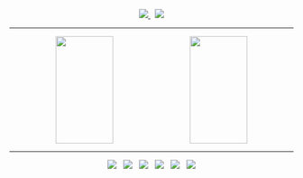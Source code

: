 <p align="center">
  <a href="https://velog.io/@ddaa111">
    <img src="https://img.shields.io/badge/Velog-1EBC8F?style=for-the-badge&logo=velog&logoColor=white" />
  </a>
  &nbsp;
  <a href="mailto:mikyeong.dev@gmail.com">
    <img src="https://img.shields.io/badge/mikyeong.dev@gmail.com-D14836?style=for-the-badge&logo=gmail&logoColor=white"/>
  </a>
</p>

---

<p align="center" style="height: 190px;">
  <img src="https://github-readme-stats.vercel.app/api/top-langs/?username=nvnhong&layout=compact" style="width: 45%; height: 190px;" /> &nbsp;
  <img src="https://github-readme-stats.vercel.app/api?username=nvnhong" style="width: 45%; height: 190px;" />
</p>

---
<p align="center">
  <img src="https://img.shields.io/badge/HTML5-E34F26?style=for-the-badge&logo=html5&logoColor=white"/> &nbsp;
  <img src="https://img.shields.io/badge/JavaScript-F7DF1E?style=for-the-badge&logo=JavaScript&logoColor=white"/> &nbsp;
  <img src="https://img.shields.io/badge/Tailwind_CSS-38B2AC?style=for-the-badge&logo=tailwind-css&logoColor=white" /> &nbsp;
  <img src="https://img.shields.io/badge/React-20232A?style=for-the-badge&logo=react&logoColor=61DAFB" /> &nbsp;
  <img src="https://img.shields.io/badge/styled--components-DB7093?style=for-the-badge&logo=styled-components&logoColor=white" /> &nbsp;
  <img src="https://img.shields.io/badge/CSS-239120?&style=for-the-badge&logo=css3&logoColor=white" />
</p>
